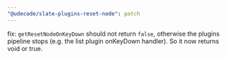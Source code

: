 ```yaml
---
"@udecode/slate-plugins-reset-node": patch
---
```


fix: `getResetNodeOnKeyDown` should not return `false`, otherwise the plugins pipeline stops (e.g. the list plugin onKeyDown handler). So it now returns void or true.
